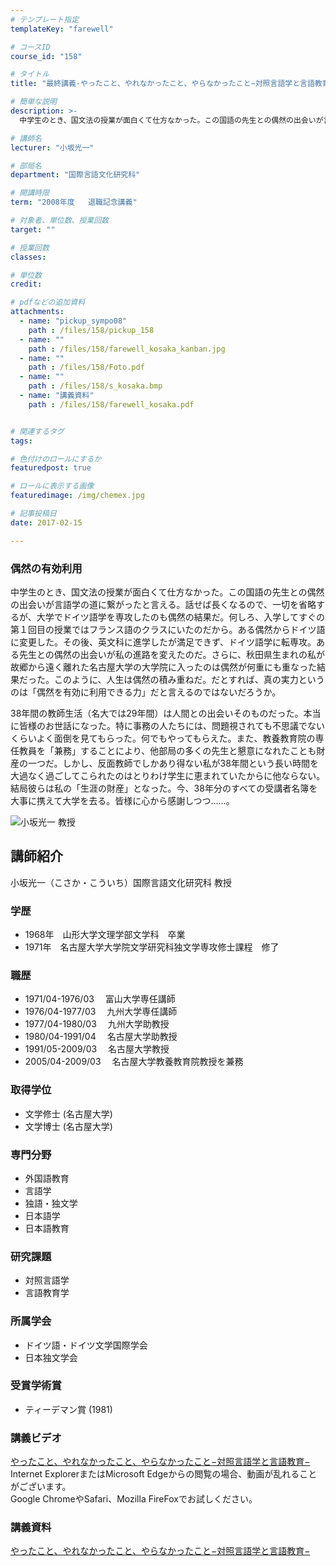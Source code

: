 ```yaml
---
# テンプレート指定
templateKey: "farewell"

# コースID
course_id: "158"

# タイトル
title: "最終講義-やったこと、やれなかったこと、やらなかったこと−対照言語学と言語教育−-158-2008"

# 簡単な説明
description: >-
  中学生のとき、国文法の授業が面白くて仕方なかった。この国語の先生との偶然の出会いが言語学の道に繋がったと言える。話せば長くなるので、一切を省略するが、大学でドイツ語学を専攻したのも偶然の結果だ。何...

# 講師名
lecturer: "小坂光一"

# 部局名
department: "国際言語文化研究科"

# 開講時限
term: "2008年度	退職記念講義"

# 対象者、単位数、授業回数
target: ""

# 授業回数
classes: 

# 単位数
credit: 

# pdfなどの追加資料
attachments: 
  - name: "pickup_sympo08" 
    path : /files/158/pickup_158
  - name: "" 
    path : /files/158/farewell_kosaka_kanban.jpg
  - name: "" 
    path : /files/158/Foto.pdf
  - name: "" 
    path : /files/158/s_kosaka.bmp
  - name: "講義資料" 
    path : /files/158/farewell_kosaka.pdf


# 関連するタグ
tags:

# 色付けのロールにするか
featuredpost: true

# ロールに表示する画像
featuredimage: /img/chemex.jpg

# 記事投稿日
date: 2017-02-15

---
```

### 偶然の有効利用

中学生のとき、国文法の授業が面白くて仕方なかった。この国語の先生との偶然の出会いが言語学の道に繋がったと言える。話せば長くなるので、一切を省略するが、大学でドイツ語学を専攻したのも偶然の結果だ。何しろ、入学してすぐの第１回目の授業ではフランス語のクラスにいたのだから。ある偶然からドイツ語に変更した。その後、英文科に進学したが満足できず、ドイツ語学に転専攻。ある先生との偶然の出会いが私の進路を変えたのだ。さらに、秋田県生まれの私が故郷から遠く離れた名古屋大学の大学院に入ったのは偶然が何重にも重なった結果だった。このように、人生は偶然の積み重ねだ。だとすれば、真の実力というのは「偶然を有効に利用できる力」だと言えるのではないだろうか。 

38年間の教師生活（名大では29年間）は人間との出会いそのものだった。本当に皆様のお世話になった。特に事務の人たちには、問題視されても不思議でないくらいよく面倒を見てもらった。何でもやってもらえた。また、教養教育院の専任教員を「兼務」することにより、他部局の多くの先生と懇意になれたことも財産の一つだ。しかし、反面教師でしかあり得ない私が38年間という長い時間を大過なく過ごしてこられたのはとりわけ学生に恵まれていたからに他ならない。結局彼らは私の「生涯の財産」となった。今、38年分のすべての受講者名簿を大事に携えて大学を去る。皆様に心から感謝しつつ……。

![小坂光一 教授](/files/158/s_kosaka.bmp) 
## 講師紹介

小坂光一（こさか・こういち）国際言語文化研究科 教授 

### 学歴

  * 1968年　山形大学文理学部文学科　卒業
  * 1971年　名古屋大学大学院文学研究科独文学専攻修士課程　修了

### 職歴

  * 1971/04-1976/03　 富山大学専任講師
  * 1976/04-1977/03　 九州大学専任講師
  * 1977/04-1980/03　 九州大学助教授
  * 1980/04-1991/04　 名古屋大学助教授
  * 1991/05-2009/03　 名古屋大学教授
  * 2005/04-2009/03　 名古屋大学教養教育院教授を兼務

### 取得学位

  * 文学修士 (名古屋大学)
  * 文学博士 (名古屋大学)

### 専門分野

  * 外国語教育
  * 言語学
  * 独語・独文学
  * 日本語学
  * 日本語教育

### 研究課題

  * 対照言語学
  * 言語教育学

### 所属学会

  * ドイツ語・ドイツ文学国際学会
  * 日本独文学会

### 受賞学術賞

  * ティーデマン賞 (1981)
### 講義ビデオ

[やったこと、やれなかったこと、やらなかったこと−対照言語学と言語教育−](http://nuvideo.media.nagoya-u.ac.jp/embed/a192af028f19eb968c89a5b9a4f95a292360a2b4)  
Internet ExplorerまたはMicrosoft Edgeからの閲覧の場合、動画が乱れることがございます。  
Google ChromeやSafari、Mozilla FireFoxでお試しください。 

### 講義資料


[やったこと、やれなかったこと、やらなかったこと−対照言語学と言語教育−](/files/158/farewell_kosaka.pdf) 
